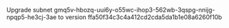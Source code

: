 Upgrade subnet gmq5v-hbozq-uui6y-o55wc-ihop3-562wb-3qspg-nnijg-npqp5-he3cj-3ae to version ffa50f34c3c4a412cd2cda5da1b1e08a6260f10b
